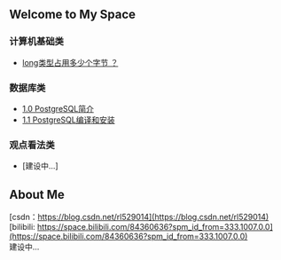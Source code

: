 ## Welcome to My Space

### 计算机基础类

* [long类型占用多少个字节 ？](_posts/2022-02-20-long.md)

### 数据库类

* [1.0 PostgreSQL简介](_posts/2022-12-19-0-introduction.md)
* [1.1 PostgreSQL编译和安装](_posts/2022-12-19-1-compile.md)

### 观点看法类  
* [建设中...]

## About Me  
[csdn：https://blog.csdn.net/rl529014](https://blog.csdn.net/rl529014)  
[bilibili: https://space.bilibili.com/84360636?spm_id_from=333.1007.0.0](https://space.bilibili.com/84360636?spm_id_from=333.1007.0.0)  
建设中...  